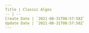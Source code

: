 ```yaml
---
Title | Classic Algos
-- | --
Create Date | `2021-08-31T08:57:58Z`
Update Date | `2021-08-31T08:57:58Z`
---
```



